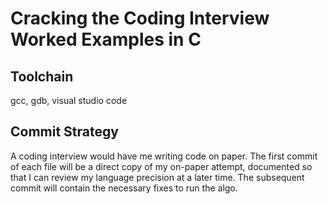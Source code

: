 Cracking the Coding Interview Worked Examples in C
===================================================
Toolchain
---------
gcc, gdb, visual studio code

Commit Strategy
---------------
A coding interview would have me writing code on paper. The first commit of each file will be a direct copy of my on-paper attempt, documented so that I can review my language precision at a later time. The subsequent commit will contain the necessary fixes to run the algo.